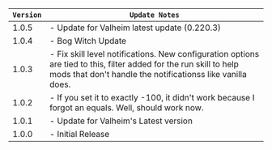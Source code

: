 | `Version` | `Update Notes`                                                                                                                                                                   |
|-----------|----------------------------------------------------------------------------------------------------------------------------------------------------------------------------------|
| 1.0.5     | - Update for Valheim latest update (0.220.3)                                                                                                                                     |
| 1.0.4     | - Bog Witch Update                                                                                                                                                               |
| 1.0.3     | - Fix skill level notifications. New configuration options are tied to this, filter added for the run skill to help mods that don't handle the notificationss like vanilla does. |
| 1.0.2     | - If you set it to exactly -100, it didn't work because I forgot an equals. Well, should work now.                                                                               |
| 1.0.1     | - Update for Valheim's Latest version                                                                                                                                            |
| 1.0.0     | - Initial Release                                                                                                                                                                |